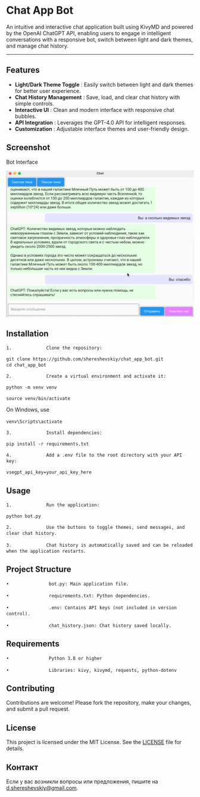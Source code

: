 # **Chat App Bot**

An intuitive and interactive chat application built using KivyMD and powered by the OpenAI ChatGPT API, enabling users to engage in intelligent conversations with a responsive bot, switch between light and dark themes, and manage chat history.

---

## **Features**

* **Light/Dark Theme Toggle** : Easily switch between light and dark themes for better user experience.
* **Chat History Management** : Save, load, and clear chat history with simple controls.
* **Interactive UI** : Clean and modern interface with responsive chat bubbles.
* **API Integration** : Leverages the GPT-4.0 API for intelligent responses.
* **Customization** : Adjustable interface themes and user-friendly design.

## **Screenshot**

Bot Interface

![Bot Interface](interface.png "Bot Interface")

## **Installation**

    1.             Clone the repository:

```
git clone https://github.com/shereshevskiy/chat_app_bot.git
cd chat_app_bot
```

    2.             Create a virtual environment and activate it:

```
python -m venv venv
```

```
source venv/bin/activate  
```

On Windows, use

`venv\Scripts\activate`

    3.             Install dependencies:

```
pip install -r requirements.txt
```

    4.             Add a .env file to the root directory with your API key:

```
vsegpt_api_key=your_api_key_here
```

## **Usage**

    1.             Run the application:

```
python bot.py
```

    2.             Use the buttons to toggle themes, send messages, and clear chat history.

    3.             Chat history is automatically saved and can be reloaded when the application restarts.

## **Project Structure**

    •               bot.py: Main application file.

    •               requirements.txt: Python dependencies.

    •               .env: Contains API keys (not included in version control).

    •               chat_history.json: Chat history saved locally.

## **Requirements**

    •               Python 3.8 or higher

    •               Libraries: kivy, kivymd, requests, python-dotenv

## **Contributing**

Contributions are welcome! Please fork the repository, make
your changes, and submit a pull request.

## **License**

This project is licensed under the MIT License. See the [LICENSE](LICENSE) file for details.

## **Контакт**

Если у вас возникли вопросы или предложения, пишите на [d.shereshevskiy@gmail.com](mailto:d.shereshevskiy@gmail.com).
